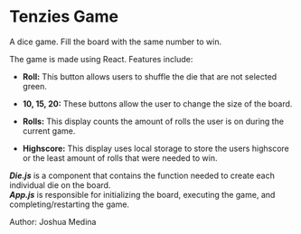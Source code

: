 # Tenzies Game

A dice game. Fill the board with the same number to win.<br />

The game is made using React. Features include:

* **Roll:** This button allows users to shuffle the die that are not selected green.

* **10, 15, 20:** These buttons allow the user to change the size of the board.

* **Rolls:** This display counts the amount of rolls the user is on during the current game.

* **Highscore:** This display uses local storage to store the users highscore or the least amount of rolls that were needed to win.

***Die.js*** is a component that contains the function needed to create each individual die on the board. <br />
***App.js*** is responsible for initializing the board, executing the game, and completing/restarting the game.

Author: Joshua Medina
